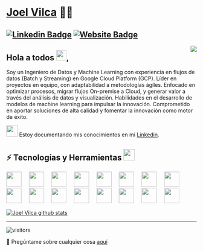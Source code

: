 # [Joel Vilca](https://www.linkedin.com/in/joelvilca/) 👨‍💻
[![Linkedin Badge](https://img.shields.io/badge/-vilcajoal-blue?style=flat-square&logo=Linkedin&logoColor=white&link=https://www.linkedin.com/in/vilcajoal/)](https://www.linkedin.com/in/vilcajoal/)
[![Website Badge](https://img.shields.io/website?color=0ab9e6&style=flat-square&up_message=vilcajoal.com.pe&url=http%3A%2F%2Fadarshaacharya.com.np%2F)](https://medium.com/@joelvilcatarazona)
---
<img align="right" src="https://raw.githubusercontent.com/vilcajoal/vilcajoal/master/assets/octocat-anime.gif"/>

## Hola a todos <img src="https://raw.githubusercontent.com/vilcajoal/vilcajoal/master/assets/wave.gif" width="27px">,
Soy un Ingeniero de Datos y Machine Learning con experiencia en flujos de datos (Batch y Streaming) en Google Cloud Platform (GCP). Líder en proyectos en equipo, con adaptabilidad a metodologías ágiles. Enfocado en optimizar procesos, migrar flujos On-premise a Cloud, y generar valor a través del análisis de datos y visualización. Habilidades en el desarrollo de modelos de machine learning para impulsar la innovación. Comprometido en aportar soluciones de alta calidad y fomentar la innovación como motor de éxito.  

 <img src="https://raw.githubusercontent.com/vilcajoal/vilcajoal/master/assets/developer.gif" width="30px"> Estoy documentando mis conocimientos en mi [Linkedin](https://www.linkedin.com/in/joelvilca/).

## ⚡ Tecnologías y Herramientas <img src="https://media.giphy.com/media/WUlplcMpOCEmTGBtBW/giphy.gif" width="30">
<img height="40" src="https://www.vectorlogo.zone/logos/google_cloud/google_cloud-icon.svg"> &nbsp; &nbsp;
<img height="40" src="https://www.vectorlogo.zone/logos/google_bigquery/google_bigquery-icon.svg"> &nbsp; &nbsp;
<img height="40" src="https://www.vectorlogo.zone/logos/googlecloudfunctions/googlecloudfunctions-icon.svg"> &nbsp; &nbsp;
<img height="40" src="https://www.vectorlogo.zone/logos/google_cloudsql/google_cloudsql-icon.svg"> &nbsp; &nbsp;
<img height="40" src="https://www.vectorlogo.zone/logos/googlecloudstorage/googlecloudstorage-icon.svg"> &nbsp; &nbsp;
<img height="40" src="https://www.vectorlogo.zone/logos/google_cloudscheduler/google_cloudscheduler-icon.svg"> &nbsp; &nbsp;
<img height="40" src="https://www.vectorlogo.zone/logos/google_iam/google_iam-icon.svg"> &nbsp; &nbsp;
<img height="40" src="https://www.vectorlogo.zone/logos/google_dataflow/google_dataflow-icon.svg"> &nbsp; &nbsp;
<img height="40" src="https://www.vectorlogo.zone/logos/google_datafusion/google_datafusion-icon.svg"> &nbsp; &nbsp;
<img height="40" src="https://www.vectorlogo.zone/logos/google_dataprep/google_dataprep-icon.svg"> &nbsp; &nbsp;
<img height="40" src="https://www.vectorlogo.zone/logos/google_datastream/google_datastream-icon.svg"> &nbsp; &nbsp;
<img height="40" src="https://www.vectorlogo.zone/logos/googlecloudworkflow/googlecloudworkflow-icon.svg"> &nbsp; &nbsp;
<img height="40" src="https://www.vectorlogo.zone/logos/git-scm/git-scm-icon.svg"> &nbsp; &nbsp;
<img height="40" src="https://www.vectorlogo.zone/logos/python/python-icon.svg"> &nbsp; &nbsp;
<img height="40" src="https://www.vectorlogo.zone/logos/sqlite/sqlite-icon.svg"> &nbsp; &nbsp;
<img height="40" src="https://www.vectorlogo.zone/logos/google_dataform/google_dataform-icon.svg"> &nbsp; &nbsp;
<br/>


[![Joel Vilca github stats](https://github-readme-stats.vercel.app/api?username=vilcajoal&show_icons=true&theme=algolia&include_all_commits=true)](https://github.com/anuraghazra/github-readme-stats)

---

![visitors](https://visitor-badge.laobi.icu/badge?page_id=vilcajoal.vilcajoal&title=Visitas%20perfil) 

 💬 Pregúntame sobre cualquier cosa [aquí](https://github.com/vilcajoal/vilcajoal/issues)
